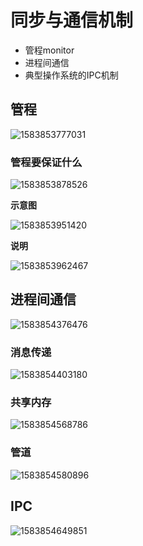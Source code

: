 # 同步与通信机制

- 管程monitor
- 进程间通信
- 典型操作系统的IPC机制

## 管程

![1583853777031](F:\typoraImg\1583853777031.png)

### 管程要保证什么

![1583853878526](F:\typoraImg\1583853878526.png)

**示意图**

![1583853951420](F:\typoraImg\1583853951420.png)

**说明**

![1583853962467](F:\typoraImg\1583853962467.png)

## 进程间通信

![1583854376476](F:\typoraImg\1583854376476.png)

### 消息传递

![1583854403180](F:\typoraImg\1583854403180.png)

### 共享内存

![1583854568786](F:\typoraImg\1583854568786.png)

### 管道

![1583854580896](F:\typoraImg\1583854580896.png)

## IPC

![1583854649851](F:\typoraImg\1583854649851.png)